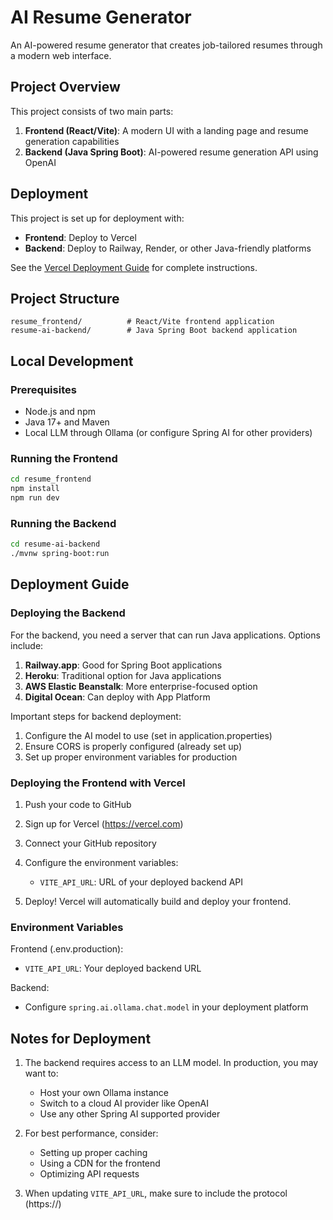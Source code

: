 # AI Resume Generator

An AI-powered resume generator that creates job-tailored resumes through a modern web interface.

## Project Overview

This project consists of two main parts:

1. **Frontend (React/Vite)**: A modern UI with a landing page and resume generation capabilities
2. **Backend (Java Spring Boot)**: AI-powered resume generation API using OpenAI

## Deployment

This project is set up for deployment with:

- **Frontend**: Deploy to Vercel
- **Backend**: Deploy to Railway, Render, or other Java-friendly platforms

See the [Vercel Deployment Guide](/vercel-deployment-guide.md) for complete instructions.

## Project Structure

```
resume_frontend/          # React/Vite frontend application
resume-ai-backend/        # Java Spring Boot backend application
```

## Local Development

### Prerequisites

- Node.js and npm
- Java 17+ and Maven
- Local LLM through Ollama (or configure Spring AI for other providers)

### Running the Frontend

```bash
cd resume_frontend
npm install
npm run dev
```

### Running the Backend

```bash
cd resume-ai-backend
./mvnw spring-boot:run
```

## Deployment Guide

### Deploying the Backend

For the backend, you need a server that can run Java applications. Options include:

1. **Railway.app**: Good for Spring Boot applications
2. **Heroku**: Traditional option for Java applications
3. **AWS Elastic Beanstalk**: More enterprise-focused option
4. **Digital Ocean**: Can deploy with App Platform

Important steps for backend deployment:

1. Configure the AI model to use (set in application.properties)
2. Ensure CORS is properly configured (already set up)
3. Set up proper environment variables for production

### Deploying the Frontend with Vercel

1. Push your code to GitHub
2. Sign up for Vercel (https://vercel.com)
3. Connect your GitHub repository
4. Configure the environment variables:

   - `VITE_API_URL`: URL of your deployed backend API

5. Deploy! Vercel will automatically build and deploy your frontend.

### Environment Variables

Frontend (.env.production):

- `VITE_API_URL`: Your deployed backend URL

Backend:

- Configure `spring.ai.ollama.chat.model` in your deployment platform

## Notes for Deployment

1. The backend requires access to an LLM model. In production, you may want to:

   - Host your own Ollama instance
   - Switch to a cloud AI provider like OpenAI
   - Use any other Spring AI supported provider

2. For best performance, consider:

   - Setting up proper caching
   - Using a CDN for the frontend
   - Optimizing API requests

3. When updating `VITE_API_URL`, make sure to include the protocol (https://)
